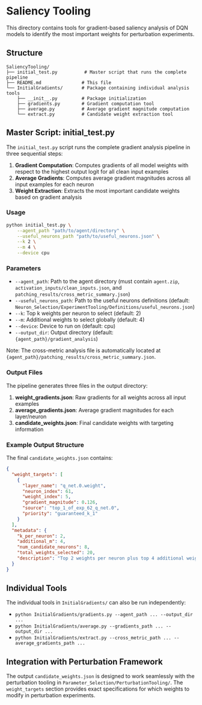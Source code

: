 # Saliency Tooling

This directory contains tools for gradient-based saliency analysis of DQN models to identify the most important weights for perturbation experiments.

## Structure

```
SaliencyTooling/
├── initial_test.py          # Master script that runs the complete pipeline
├── README.md               # This file
└── InitialGradients/       # Package containing individual analysis tools
    ├── __init__.py         # Package initialization
    ├── gradients.py        # Gradient computation tool
    ├── average.py          # Average gradient magnitude computation
    └── extract.py          # Candidate weight extraction tool
```

## Master Script: initial_test.py

The `initial_test.py` script runs the complete gradient analysis pipeline in three sequential steps:

1. **Gradient Computation**: Computes gradients of all model weights with respect to the highest output logit for all clean input examples
2. **Average Gradients**: Computes average gradient magnitudes across all input examples for each neuron
3. **Weight Extraction**: Extracts the most important candidate weights based on gradient analysis

### Usage

```bash
python initial_test.py \
    --agent_path "path/to/agent/directory" \
    --useful_neurons_path "path/to/useful_neurons.json" \
    --k 2 \
    --m 4 \
    --device cpu
```

### Parameters

- `--agent_path`: Path to the agent directory (must contain `agent.zip`, `activation_inputs/clean_inputs.json`, and `patching_results/cross_metric_summary.json`)
- `--useful_neurons_path`: Path to the useful neurons definitions (default: `Neuron_Selection/ExperimentTooling/Definitions/useful_neurons.json`)
- `--k`: Top k weights per neuron to select (default: 2)
- `--m`: Additional weights to select globally (default: 4)
- `--device`: Device to run on (default: cpu)
- `--output_dir`: Output directory (default: `{agent_path}/gradient_analysis`)

Note: The cross-metric analysis file is automatically located at `{agent_path}/patching_results/cross_metric_summary.json`.

### Output Files

The pipeline generates three files in the output directory:

1. **weight_gradients.json**: Raw gradients for all weights across all input examples
2. **average_gradients.json**: Average gradient magnitudes for each layer/neuron
3. **candidate_weights.json**: Final candidate weights with targeting information

### Example Output Structure

The final `candidate_weights.json` contains:

```json
{
  "weight_targets": [
    {
      "layer_name": "q_net.0.weight",
      "neuron_index": 61,
      "weight_index": 5,
      "gradient_magnitude": 0.126,
      "source": "top_1_of_exp_62_q_net.0",
      "priority": "guaranteed_k_1"
    }
  ],
  "metadata": {
    "k_per_neuron": 2,
    "additional_m": 4,
    "num_candidate_neurons": 8,
    "total_weights_selected": 20,
    "description": "Top 2 weights per neuron plus top 4 additional weights globally"
  }
}
```

## Individual Tools

The individual tools in `InitialGradients/` can also be run independently:

- `python InitialGradients/gradients.py --agent_path ... --output_dir ...`
- `python InitialGradients/average.py --gradients_path ... --output_dir ...`
- `python InitialGradients/extract.py --cross_metric_path ... --average_gradients_path ...`

## Integration with Perturbation Framework

The output `candidate_weights.json` is designed to work seamlessly with the perturbation tooling in `Parameter_Selection/PerturbationTooling/`. The `weight_targets` section provides exact specifications for which weights to modify in perturbation experiments. 